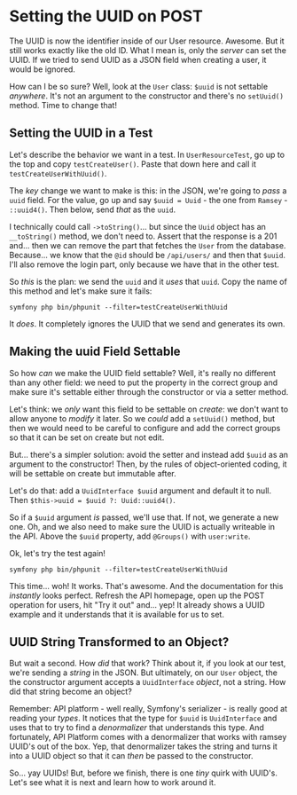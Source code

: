 # Setting the UUID on POST

The UUID is now the identifier inside of our User resource. Awesome. But it
still works exactly like the old ID. What I mean is, only the *server* can set the
UUID. If we tried to send UUID as a JSON field when creating a user, it would
be ignored.

How can I be so sure? Well, look at the `User` class: `$uuid` is not settable
*anywhere*. It's not an argument to the constructor and there's no `setUuid()`
method. Time to change that!

## Setting the UUID in a Test

Let's describe the behavior we want in a test. In `UserResourceTest`, go up to the
top and copy `testCreateUser()`. Paste that down here and call it
`testCreateUserWithUuid()`.

The *key* change we want to make is this: in the JSON, we're going to *pass* a
`uuid` field. For the value, go up and say `$uuid = Uuid` - the one from `Ramsey` -
`::uuid4()`. Then below, send *that* as the `uuid`.

I technically could call `->toString()`... but since the `Uuid` object has an
`__toString()` method, we don't need to. Assert that the response is
a 201 and... then we can remove the part that fetches the `User` from the
database. Because... we know that the `@id` should be `/api/users/` and then
that `$uuid`. I'll also remove the login part, only because we have that in
the other test.

So *this* is the plan: we send the `uuid` and it *uses* that `uuid`. Copy the name
of this method and let's make sure it fails:

```terminal
symfony php bin/phpunit --filter=testCreateUserWithUuid
```

It *does*. It completely ignores the UUID that we send and generates its own.

## Making the uuid Field Settable

So how *can* we make the UUID field settable? Well, it's really no different than
any other field: we need to put the property in the correct group and make sure
it's settable either through the constructor or via a setter method.

Let's think: we *only* want this field to be settable on *create*: we don't
want to allow anyone to *modify* it later. So we *could* add a `setUuid()` method,
but then we would need to be careful to configure and add the correct groups so
that it can be set on create but not edit.

But... there's a simpler solution: avoid the setter and instead add `$uuid` as an
argument to the constructor! Then, by the rules of object-oriented coding, it
will be settable on create but immutable after.

Let's do that: add a `UuidInterface $uuid` argument and default it to null. Then
`$this->uuid = $uuid ?: Uuid::uuid4()`.

So if a `$uuid` argument *is* passed, we'll use that. If not, we generate a new one.
Oh, and we also need to make sure the UUID is actually writeable in the API.
Above the `$uuid` property, add `@Groups()` with `user:write`.

Ok, let's try the test again!

```terminal-silent
symfony php bin/phpunit --filter=testCreateUserWithUuid
```

This time... woh! It works. That's awesome. And the documentation for this
*instantly* looks perfect. Refresh the API homepage, open up the POST operation
for users, hit "Try it out" and... yep! It already shows a UUID example and it
understands that it is available for us to set.

## UUID String Transformed to an Object?

But wait a second. How *did* that work? Think about it, if you look at our test,
we're sending a *string* in the JSON. But ultimately, on our `User` object, the
the constructor argument accepts a `UuidInterface` *object*, not a string. How
did that string become an object?

Remember: API platform - well really, Symfony's serializer - is really good at
reading your *types*. It notices that the type for `$uuid` is `UuidInterface`
and uses that to try to find a *denormalizer* that understands this type. And
fortunately, API Platform comes with a denormalizer that works with ramsey UUID's
out of the box. Yep, that denormalizer takes the string and turns it into a UUID
object so that it can *then* be passed to the constructor.

So... yay UUIDs! But, before we finish, there is one *tiny* quirk with UUID's.
Let's see what it is next and learn how to work around it.
